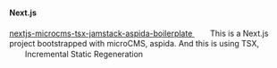#### Next.js

[ nextjs-microcms-tsx-jamstack-aspida-boilerplate ]( https://github.com/TeXmeijin/nextjs-microcms-tsx-jamstack-aspida-boilerplate )
　　This is a Next.js project bootstrapped with microCMS, aspida. And this is using TSX, 
　　Incremental Static Regeneration

